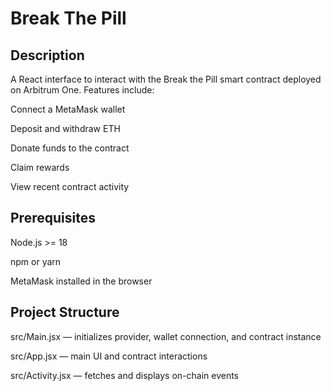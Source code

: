 # Break The Pill


## Description

A React interface to interact with the Break the Pill smart contract deployed on Arbitrum One.
Features include:

Connect a MetaMask wallet

Deposit and withdraw ETH

Donate funds to the contract

Claim rewards

View recent contract activity

## Prerequisites

Node.js >= 18

npm or yarn

MetaMask installed in the browser

## Project Structure

src/Main.jsx — initializes provider, wallet connection, and contract instance

src/App.jsx — main UI and contract interactions

src/Activity.jsx — fetches and displays on-chain events
